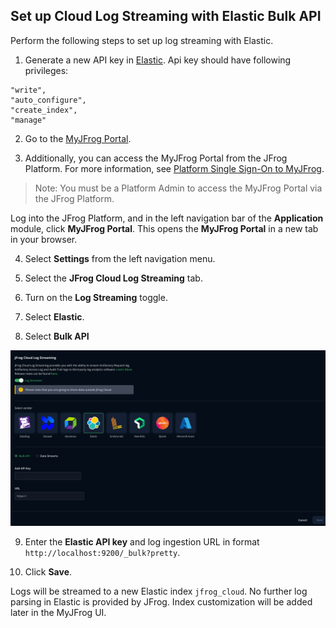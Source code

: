 ## Set up Cloud Log Streaming with Elastic Bulk API

Perform the following steps to set up log streaming with Elastic.

1. Generate a new API key in [Elastic](https://www.elastic.co/guide/en/kibana/current/api-keys.html).
   Api key should have following privileges:
```
"write",
"auto_configure",
"create_index",
"manage"
```

2. Go to the [MyJFrog Portal](http://my.jfrog.com/).

3. Additionally, you can access the MyJFrog Portal from the JFrog Platform. For more information, see [Platform Single Sign-On to MyJFrog](https://jfrog.com/help/r/5H19DEVA7PsahAXH0xXNSg/_iPFuW3rDQk_mlAk9URBkQ).

> Note: You must be a Platform Admin to access the MyJFrog Portal via the JFrog Platform.

Log into the JFrog Platform, and in the left navigation bar of the **Application** module, click **MyJFrog Portal**.
This opens the **MyJFrog Portal** in a new tab in your browser.

4. Select **Settings** from the left navigation menu.

5. Select the **JFrog Cloud Log Streaming** tab.

6. Turn on the **Log Streaming** toggle.

7. Select **Elastic**.

8. Select **Bulk API**

![elastic.png](../assets/elastic.png)

9. Enter the **Elastic API key** and log ingestion URL in format `http://localhost:9200/_bulk?pretty`.

10. Click **Save**.

Logs will be streamed to a new Elastic index `jfrog_cloud`. No further log parsing in Elastic is provided by JFrog.
Index customization will be added later in the MyJFrog UI. 